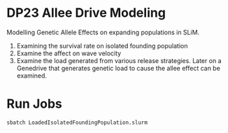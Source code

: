 # DP23 Allee Drive Modeling
 Modelling Genetic Allele Effects on expanding populations in SLiM. 
 1. Examining the survival rate on isolated founding population
 2. Examine the affect on wave velocity
 3. Examine the load generated from various release strategies.
 Later on a Genedrive that generates genetic load to cause the allee effect can be examined.


# Run Jobs
 ```sbatch LoadedIsolatedFoundingPopulation.slurm```
